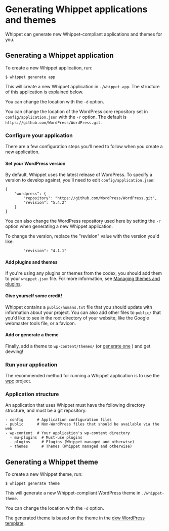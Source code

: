 # Generating Whippet applications and themes

Whippet can generate new Whippet-compliant applications and themes for you.

## Generating a Whippet application

To create a new Whippet application, run:

```
$ whippet generate app
```

This will create a new Whippet application in `./whippet-app`. The structure of this application is explained below.

You can change the location with the `-d` option.

You can change the location of the WordPress core repository set in `config/application.json` with the `-r` option. The default is `https://github.com/WordPress/WordPress.git`.

### Configure your application

There are a few configuration steps you'll need to follow when you create a new application.

#### Set your WordPress version

By default, Whippet uses the latest release of WordPress. To specify a version to develop against, you'll need to edit `config/application.json`:

```
{
    "wordpress": {
        "repository": "https://github.com/WordPress/WordPress.git",
        "revision": "5.4.2"
    }
}
```

You can also change the WordPress repository used here by setting the `-r` option when generating a new Whippet application.

To change the version, replace the "revision" value with the version you'd like:

```
        "revision": "4.1.1"
```

#### Add plugins and themes

If you're using any plugins or themes from the codex, you should add them to your `whippet.json` file. For more information, see [Managing themes and plugins](themesandplugins.md).

#### Give yourself some credit!

Whippet contains a `public/humans.txt` file that you should update with information about your project. You can also add other files to `public/` that you'd like to
see in the root directory of your website, like the Google webmaster tools file, or a favicon.

#### Add or generate a theme

Finally, add a theme to `wp-content/themes/` (or [generate one](#generating-a-whippet-theme) ) and get devving!

### Run your application

The recommended method for running a Whippet application is to use the [wpc](https://github.com/dxw/wpc) project.

### Application structure

An application that uses Whippet must have the following directory structure, and must be a git repository:

```
- config      # Application configuration files
- public      # Non-WordPress files that should be available via the web
- wp-content  # Your application's wp-content directory
  - mu-plugins  # Must-use plugins
  - plugins     # Plugins (Whippet managed and otherwise)
  - themes      # Themes (Whippet managed and otherwise)
```

## Generating a Whippet theme

To create a new Whippet theme, run:

```
$ whippet generate theme
```

This will generate a new Whippet-compliant WordPress theme in `./whippet-theme`.

You can change the location with the `-d` option.

The generated theme is based on the theme in the [dxw WordPress template](https://github.com/dxw/wordpress-template/).
